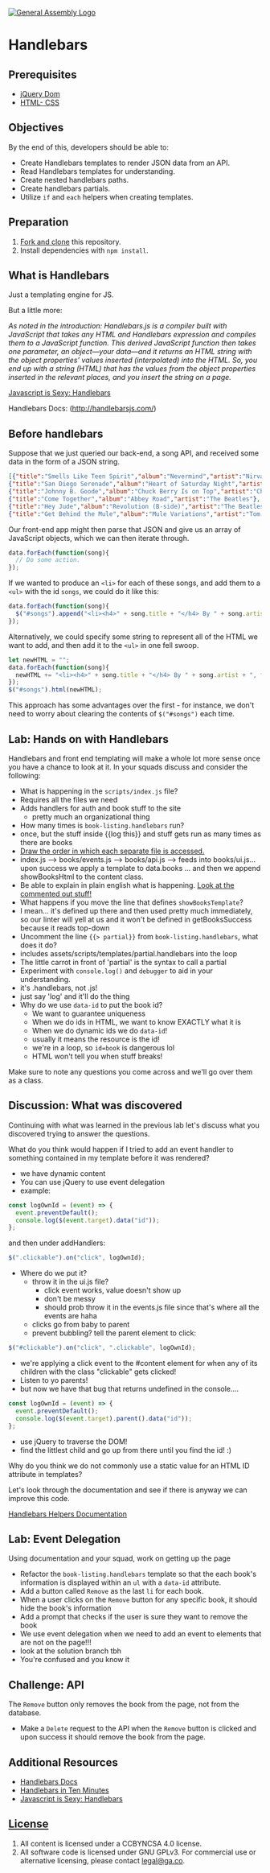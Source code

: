 [![General Assembly Logo](https://camo.githubusercontent.com/1a91b05b8f4d44b5bbfb83abac2b0996d8e26c92/687474703a2f2f692e696d6775722e636f6d2f6b6538555354712e706e67)](https://generalassemb.ly/education/web-development-immersive)

# Handlebars

## Prerequisites

-   [jQuery Dom](https://github.com/ga-wdi-boston/jquery-dom)
-   [HTML- CSS](https://github.com/ga-wdi-boston/html-css)

## Objectives

By the end of this, developers should be able to:

-   Create Handlebars templates to render JSON data from an API.
-   Read Handlebars templates for understanding.
-   Create nested handlebars paths.
-   Create handlebars partials.
-   Utilize `if` and `each` helpers when creating templates.

## Preparation

1.  [Fork and clone](https://github.com/ga-wdi-boston/meta/wiki/ForkAndClone)
    this repository.
1.  Install dependencies with `npm install`.

## What is Handlebars

Just a templating engine for JS.

But a little more:

*As noted in the introduction: Handlebars.js is a compiler built with JavaScript
that takes any HTML and Handlebars expression and compiles them to a JavaScript
function. This derived JavaScript function then takes one parameter, an
object—your data—and it returns an HTML string with the object properties’
values inserted (interpolated) into the HTML. So, you end up with a string
(HTML) that has the values from the object properties inserted in the relevant
places, and you insert the string on a page.*

[Javascript is Sexy: Handlebars](http://handlebarsjs.com/)

Handlebars Docs: (http://handlebarsjs.com/)

## Before handlebars

Suppose that we just queried our back-end, a song API, and received some data
in the form of a JSON string.
```JSON
[{"title":"Smells Like Teen Spirit","album":"Nevermind","artist":"Nirvana"},
{"title":"San Diego Serenade","album":"Heart of Saturday Night","artist":"Tom Waits"},
{"title":"Johnny B. Goode","album":"Chuck Berry Is on Top","artist":"Chuck Berry"},
{"title":"Come Together","album":"Abbey Road","artist":"The Beatles"},
{"title":"Hey Jude","album":"Revolution (B-side)","artist":"The Beatles"},
{"title":"Get Behind the Mule","album":"Mule Variations","artist":"Tom Waits"}]
```

Our front-end app might then parse that JSON and give us an array of JavaScript
objects, which we can then iterate through.

```javascript
data.forEach(function(song){
  // Do some action.
});
```

If we wanted to produce an `<li>` for each of these songs, and add them to a
`<ul>` with the id `songs`, we could do it like this:

```javascript
data.forEach(function(song){
  $("#songs").append("<li><h4>" + song.title + "</h4> By " + song.artist + ", from the album '<em>" + song.album + "</em>'</li>");
});
```

Alternatively, we could specify some string to represent all of the HTML we
want to add, and then add it to the `<ul>` in one fell swoop.

```javascript
let newHTML = "";
data.forEach(function(song){
  newHTML += "<li><h4>" + song.title + "</h4> By " + song.artist + ", from the album '<em>" + song.album + "</em>'</li>";
});
$("#songs").html(newHTML);
```

This approach has some advantages over the first - for instance, we don't need
to worry about clearing the contents of `$("#songs")` each time.

## Lab: Hands on with Handlebars

Handlebars and front end templating will make a whole lot more sense once you
have a chance to look at it.  In your squads discuss and consider the
following:

-   What is happening in the `scripts/index.js` file?
  - Requires all the files we need
  - Adds handlers for auth and book stuff to the site
    - pretty much an organizational thing
-   How many times is `book-listing.handlebars` run?
  - once, but the stuff inside {{log this}} and stuff gets run as many times as there are books
-   [Draw the order in which each separate file is accessed.](https://goo.gl/photos/J6cPsgmj6jhqFu8j7)
  - index.js --> books/events.js --> books/api.js --> feeds into books/ui.js... upon success we apply a template to data.books ... and then we append showBooksHtml to the content class.
-   Be able to explain in plain english what is happening. [Look at the commented out stuff!](https://github.com/laurpaik/handlebars/tree/training/assets/scripts/books/ui.js)
-   What happens if you move the line that defines `showBooksTemplate`?
  - I mean... it's defined up there and then used pretty much immediately, so our linter will yell at us and it won't be defined in getBooksSuccess because it reads top-down
-   Uncomment the line `{{> partial}}` from `book-listing.handlebars`, what does it do?
  - includes assets/scripts/templates/partial.handlebars into the loop
  - The little carrot in front of 'partial' is the syntax to call a partial
-   Experiment with `console.log()` and `debugger` to aid in your understanding.
  - it's .handlebars, not .js!
  - just say 'log' and it'll do the thing
  - Why do we use `data-id` to put the book id?
    - We want to guarantee uniqueness
    - When we do ids in HTML, we want to know EXACTLY what it is
    - When we do dynamic ids we do `data-id`!
    - usually it means the resource is the id!
    - we're in a loop, so `id=book` is dangerous lol
    - HTML won't tell you when stuff breaks!

Make sure to note any questions you come across and we'll go over them as a
class.

## Discussion: What was discovered

Continuing with what was learned in the previous lab let's discuss what you
discovered trying to answer the questions.

What do you think would happen if I tried to add an event handler to something
contained in my template before it was rendered?
- we have dynamic content
- You can use jQuery to use event delegation
- example:
```javascript
const logOwnId = (event) => {
  event.preventDefault();
  console.log($(event.target).data("id"));
};
```
and then under addHandlers:
``` js
$(".clickable").on("click", logOwnId);
```
- Where do we put it?
  - throw it in the ui.js file?
    - click event works, value doesn't show up
    - don't be messy
    - should prob throw it in the events.js file since that's where all the events are haha
  - clicks go from baby to parent
  - prevent bubbling? tell the parent element to click:
```javascript
$("#clickable").on("click", ".clickable", logOwnId);
```
  - we're applying a click event to the #content element for when any of its children with the class "clickable" gets clicked!
  - Listen to yo parents!
  - but now we have that bug that returns undefined in the console....
  ```javascript
  const logOwnId = (event) => {
    event.preventDefault();
    console.log($(event.target).parent().data("id"));
  };
  ```
  - use jQuery to traverse the DOM!
  - find the littlest child and go up from there until you find the id! :)

Why do you think we do not commonly use a static value for an HTML ID attribute in templates?

Let's look through the documentation and see if there is anyway we can improve
this code.

[Handlebars Helpers Documentation](http://handlebarsjs.com/builtin_helpers.html)

## Lab: Event Delegation

Using documentation and your squad, work on getting up the page

-   Refactor the `book-listing.handlebars` template so that the each book's
information is displayed within an `ul` with a `data-id` attribute.
-   Add a button called `Remove` as the last `li` for each book.
-   When a user clicks on the `Remove` button for any specific book, it should
hide the book's information
-   Add a prompt that checks if the user is sure they want to remove the book
  - We use event delegation when we need to add an event to elements that are not on the page!!!
  - look at the solution branch tbh
  - You're confused and you know it

## Challenge: API

The `Remove` button only removes the book from the page, not from the database.

- Make a `Delete` request to the API when the `Remove` button is clicked and
upon success it should remove the book from the page.

## Additional Resources

-   [Handlebars Docs](http://handlebarsjs.com/)
-   [Handlebars in Ten Minutes](http://tutorialzine.com/2015/01/learn-handlebars-in-10-minutes/)
-   [Javascript is Sexy: Handlebars](http://javascriptissexy.com/handlebars-js-tutorial-learn-everything-about-handlebars-js-javascript-templating/)

## [License](LICENSE)

1.  All content is licensed under a CC­BY­NC­SA 4.0 license.
1.  All software code is licensed under GNU GPLv3. For commercial use or
    alternative licensing, please contact legal@ga.co.
